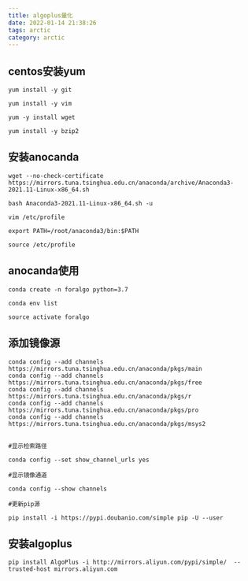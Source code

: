 ```yaml
---
title: algoplus量化
date: 2022-01-14 21:38:26
tags: arctic
category: arctic
---
```


## centos安装yum

	yum install -y git

	yum install -y vim

	yum -y install wget

	yum install -y bzip2

## 安装anocanda

    wget --no-check-certificate https://mirrors.tuna.tsinghua.edu.cn/anaconda/archive/Anaconda3-2021.11-Linux-x86_64.sh

	bash Anaconda3-2021.11-Linux-x86_64.sh -u

	vim /etc/profile
	
	export PATH=/root/anaconda3/bin:$PATH

	source /etc/profile

## anocanda使用

    conda create -n foralgo python=3.7

	conda env list

	source activate foralgo

## 添加镜像源

    conda config --add channels https://mirrors.tuna.tsinghua.edu.cn/anaconda/pkgs/main
	conda config --add channels https://mirrors.tuna.tsinghua.edu.cn/anaconda/pkgs/free
	conda config --add channels https://mirrors.tuna.tsinghua.edu.cn/anaconda/pkgs/r
	conda config --add channels https://mirrors.tuna.tsinghua.edu.cn/anaconda/pkgs/pro
	conda config --add channels https://mirrors.tuna.tsinghua.edu.cn/anaconda/pkgs/msys2


	#显示检索路径

	conda config --set show_channel_urls yes

	#显示镜像通道

	conda config --show channels
	
	#更新pip源

	pip install -i https://pypi.doubanio.com/simple pip -U --user

## 安装algoplus

    pip install AlgoPlus -i http://mirrors.aliyun.com/pypi/simple/  --trusted-host mirrors.aliyun.com